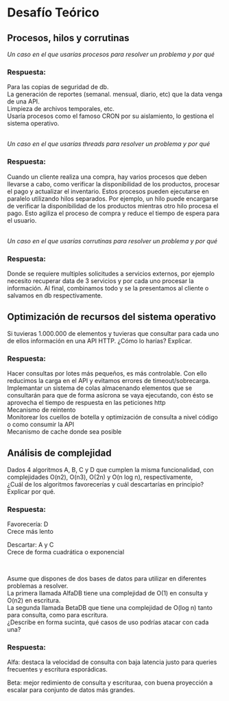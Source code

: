 # Desafío Teórico

## Procesos, hilos y corrutinas

*Un caso en el que usarías procesos para resolver un problema y por qué*

### Respuesta:
<span>
Para las copias de seguridad de db.<br>
La generación de reportes (semanal. mensual, diario, etc) que la data venga de una API.<br>
Limpieza de archivos temporales, etc.<br>
Usaría procesos como el famoso CRON por su aislamiento, lo gestiona el sistema operativo.
</span>

<br>
<br>

*Un caso en el que usarías threads para resolver un problema y por qué*

### Respuesta:
<span>
Cuando un cliente realiza una compra, hay varios procesos que deben llevarse a cabo, como verificar la disponibilidad de los productos, procesar el pago y actualizar el inventario. Estos procesos pueden ejecutarse en paralelo utilizando hilos separados. Por ejemplo, un hilo puede encargarse de verificar la disponibilidad de los productos mientras otro hilo procesa el pago. Esto agiliza el proceso de compra y reduce el tiempo de espera para el usuario.
</span>

<br>
<br>

*Un caso en el que usarías corrutinas para resolver un problema y por qué*

### Respuesta:
<span>
Donde se requiere multiples solicitudes a servicios externos, por ejemplo necesito recuperar data de 3 servicios y por cada uno procesar la información. Al final, combinamos todo y se la presentamos al cliente o salvamos en db respectivamente.
</span>

## Optimización de recursos del sistema operativo
Si tuvieras 1.000.000 de elementos y tuvieras que consultar para cada uno de
ellos información en una API HTTP. ¿Cómo lo harías? Explicar.

### Respuesta:
<span>
Hacer consultas por lotes más pequeños, es más controlable. Con ello reducimos la carga en el API y evitamos errores de timeout/sobrecarga. <br>
Implemantar un sistema de colas almacenando elementos que se consultarán para que de forma asícrona se vaya ejecutando, con ésto se aprovecha el tiempo de respuesta en las peticiones http <br>
Mecanismo de reintento <br>
Monitorear los cuellos de botella y optimización de consulta a nivel código o como consumir la API <br>
Mecanismo de cache donde sea posible
</span>

## Análisis de complejidad
Dados 4 algoritmos A, B, C y D que cumplen la misma funcionalidad, con
complejidades O(n2), O(n3), O(2n) y O(n log n), respectivamente, <br> ¿Cuál de los
algoritmos favorecerías y cuál descartarías en principio? Explicar por qué.

### Respuesta:
<span>
Favorecería: D
<br>
Crece más lento

<br>

Descartar: A y C
<br>
Crece de forma cuadrática o exponencial

</span>

<br>

Asume que dispones de dos bases de datos para utilizar en diferentes
problemas a resolver. <br> La primera llamada AlfaDB tiene una complejidad de O(1) en consulta y O(n2) en escritura. <br> La segunda llamada BetaDB que tiene una complejidad de O(log n) tanto para consulta, como para escritura. <br> ¿Describe en
forma sucinta, qué casos de uso podrías atacar con cada una?

### Respuesta:
<span>
Alfa: destaca la velocidad de consulta con baja latencia justo para queries frecuentes y escritura esporádicas.

<br>

Beta: mejor redimiento de consulta y escrituraa, con buena proyección a escalar para conjunto de datos más grandes.
</span>